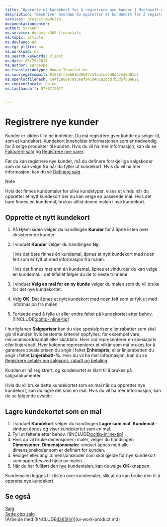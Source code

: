 ```yaml
---
title: "Opprette et kundekort for å registrere nye kunder | Microsoft-dokumentasjon"
description: "Beskriver hvordan du oppretter et kundekort for å registrere informasjon om hver nye kunde eller klient du selger til."
services: project-madeira
documentationcenter: 
author: SorenGP
ms.service: dynamics365-financials
ms.topic: article
ms.devlang: na
ms.tgt_pltfrm: na
ms.workload: na
ms.search.keywords: client
ms.date: 03/29/2017
ms.author: sgroespe
ms.translationtype: Human Translation
ms.sourcegitcommit: 81636fc2e661bd9b07c54da1cd5d0d27e30d01a2
ms.openlocfilehash: ca4f1880e7a95eaf945d48ca2cdd7b3d5f80a621
ms.contentlocale: nb-no
ms.lasthandoff: 07/07/2017


---
```

# <a name="how-to-register-new-customers"></a>Registrere nye kunder
Kunder er kilden til dine inntekter. Du må registrere gver kunde du selger til, som et kundekort. Kundekort inneholder informasjonen som er nødvendig for å selge produkter til kunden. Hvis du vil ha mer informasjon, kan du se [Fakturere salg](sales-how-invoice-sales.md) og [Registrere nye varer](inventory-how-register-new-items.md).  

Før du kan registrere nye kunder, må du definere forskjellige salgskoder som du kan velge fra når du fyller ut kundekort. Hvis du vil ha mer informasjon, kan du se [Definere salg](sales-setup-sales.md).

> [!NOTE]  
>   Hvis det finnes kundemaler for ulike kundetyper, vises et vindu når du oppretter et nytt kundekort der du kan velge en passende mal. Hvis det bare finnes én kundemal, brukes alltid denne malen i nye kundekort.

## <a name="to-create-a-new-customer-card"></a>Opprette et nytt kundekort
1. På Hjem-siden velger du handlingen **Kunder** for å åpne listen over eksisterende kunder.  
2. I vinduet **Kunder** velger du handlingen **Ny**.

    Hvis det bare finnes én kundemal, åpnes et nytt kundekort med noen felt som er fylt ut med informasjon fra malen.

    Hvis det finnes mer enn én kundemal, åpnes et vindu der du kan velge en kundemal. I det tilfellet følger du de to neste trinnene.
3. I vinduet **Velg en mal for en ny kunde** velger du malen som du vil bruke for det nye kundekortet.
4. Velg **OK**. Det åpnes et nytt kundekort med noen felt som er fylt ut med informasjon fra malen.  
5. Fortsette med å fylle ut eller endre feltet på kundekortet etter behov. [!INCLUDE[tooltip-inline-tip](includes/tooltip-inline-tip_md.md)]

I hurtigfanen **Salgspriser** kan du vise spesialpriser eller rabatter som skal gis til kunden hvis bestemte kriterier oppfylles, for eksempel vare, minimumsordreantall eller sluttdato. Hver rad representerer en spesialpris eller linjerabatt. Hver kolonne representerer et vilkår som må brukes for å garantere spesialprisen du angir i feltet **Enhetspris**, eller linjerabatten du angir i feltet **Linjerabatt-%**. Hvis du vil ha mer informasjon, kan du se [Registrere avtaler om salgspris, rabatt og betaling](sales-how-record-sales-price-discount-payment-agreements.md).

Kunden er nå registrert, og kundekortet er klart til å brukes på salgsdokumenter.

Hvis du vil bruke dette kundekortet som en mal når du oppretter nye kundekort, kan du lagre det som en mal. Hvis du vil ha mer informasjon, kan du se følgende avsnitt:

## <a name="to-save-the-customer-card-as-a-template"></a>Lagre kundekortet som en mal
1. I vinduet **Kundekort** velger du handlingen **Lagre som mal**. **Kundemal**  -vinduet åpnes og viser kundekortet som en mal.
2. Fyll ut feltene etter behov. [!INCLUDE[tooltip-inline-tip](includes/tooltip-inline-tip_md.md)]
3. Hvis du vil bruke dimensjoner i maler, velger du handlingen **Dimensjoner**. **Dimensjonsmaler**-vinduet åpnes med alle dimensjonskoder som er definert for kunden.
4. Rediger eller angi dimensjonskoder som skal gjelde for nye kundekort som opprettes ved hjelp av malen.  
5. Når du har fullført den nye kundemalen, kan du velge **OK**-knappen.

Kundemalen legges til i listen over kundemaler, slik at du kan bruke den til å opprette nye kundekort.

## <a name="see-also"></a>Se også
[Salg](sales-manage-sales.md)    
[Sette opp salg](sales-setup-sales.md)    
[Arbeide med [!INCLUDE[d365fin](includes/d365fin_md.md)]](ui-work-product.md)

